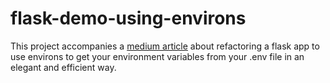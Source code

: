 # flask-demo-using-environs
This project accompanies a [medium article](https://medium.com/me/stats/post/d0e1850c89eb)  about refactoring a flask app to use environs to get your environment variables from your .env file in an elegant and efficient way.
